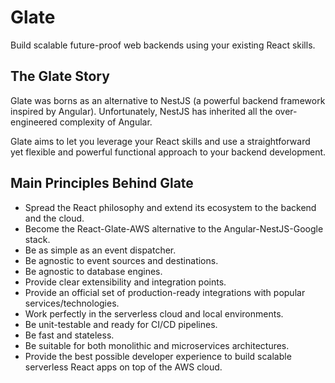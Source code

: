 # Glate

Build scalable future-proof web backends using your existing React skills.

## The Glate Story

Glate was borns as an alternative to NestJS (a powerful backend framework inspired by Angular). Unfortunately, NestJS has inherited all the over-engineered complexity of Angular. 

Glate aims to let you leverage your React skills and use a straightforward yet flexible and powerful functional approach to your backend development.

## Main Principles Behind Glate

- Spread the React philosophy and extend its ecosystem to the backend and the cloud.
- Become the React-Glate-AWS alternative to the Angular-NestJS-Google stack.
- Be as simple as an event dispatcher.
- Be agnostic to event sources and destinations.
- Be agnostic to database engines.
- Provide clear extensibility and integration points.
- Provide an official set of production-ready integrations with popular services/technologies.
- Work perfectly in the serverless cloud and local environments.
- Be unit-testable and ready for CI/CD pipelines.
- Be fast and stateless.
- Be suitable for both monolithic and microservices architectures.
- Provide the best possible developer experience to build scalable serverless React apps on top of the AWS cloud.
